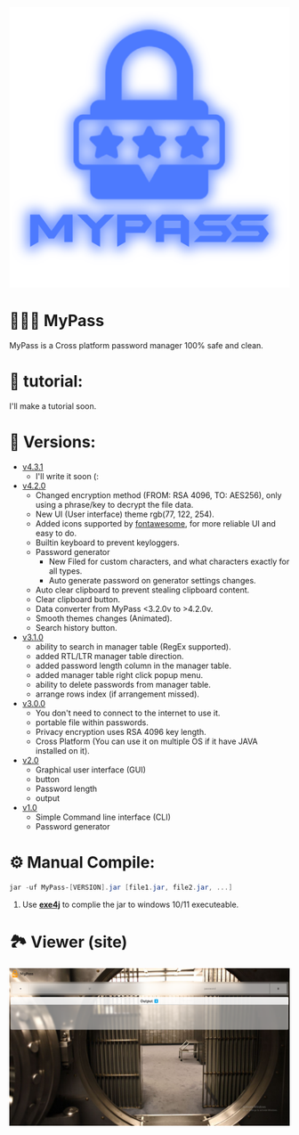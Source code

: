 ![Logo](images/mypass-splash.png)

# 👨🏽‍💻 MyPass
MyPass is a Cross platform password manager 100% safe and clean.

# 📘 tutorial:
  I'll make a tutorial soon.

# 🔰 Versions:
  - <a href='https://github.com/isecvirus/MyPass/blob/a6094d551b3a9af2b781458841c1f8b37d368298/MyPass.java'>v4.3.1</a>
    - I'll write it soon (:
  - <a href='https://github.com/isecvirus/MyPass/blob/a6094d551b3a9af2b781458841c1f8b37d368298/MyPass.java'>v4.2.0</a>
    - Changed encryption method (FROM: RSA 4096, TO: AES256), only using a phrase/key to decrypt the file data.
    - New UI (User interface) theme rgb(77, 122, 254).
    - Added icons supported by <a href='https://jiconfont.github.io/fontawesome'>fontawesome</a>, for more reliable UI and easy to do.
    - Builtin keyboard to prevent keyloggers.
    - Password generator
      - New Filed for custom characters, and what characters exactly for all types.
      - Auto generate password <Checkbox> on generator settings changes.
    - Auto clear clipboard to prevent stealing clipboard content.
    - Clear clipboard button.
    - Data converter from MyPass <3.2.0v to >4.2.0v.
    - Smooth themes changes (Animated).
    - Search history button.
  - <a href='https://github.com/isecvirus/MyPass/blob/82684152604aaba48bb5d2d6be2fc2bc5bc37077/MyPass.java'>v3.1.0</a>
    - ability to search in manager table (RegEx supported).
    - added RTL/LTR manager table direction.
    - added password length column in the manager table.
    - added manager table right click popup menu.
    - ability to delete passwords from manager table.
    - arrange rows index (if arrangement missed).
  - <a href='https://github.com/isecvirus/MyPass/blob/f70b0f82b80a8e58835376f2f6c0511fbdb6739a/MyPass.java'>v3.0.0</a>
    - You don't need to connect to the internet to use it.
    - portable file within passwords.
    - Privacy encryption uses RSA 4096 key length.
    - Cross Platform (You can use it on multiple OS if it have JAVA installed on it).
  - <a href='https://github.com/isecvirus/PasswordGenerator/blob/5c61ecdc854c61f865900379b12792c6969f6115/pg-v2%2C0.java'>v2.0</a>
    - Graphical user interface (GUI)
    - <Generate> button
    - Password length <Spinner-box>
    - <TextField> output
  - <a href='https://github.com/isecvirus/PasswordGenerator/blob/30dacb29086b7d0eab2b67b00af0962bcfc9fcaa/pg-v1.0.java'>v1.0</a>
    - Simple Command line interface (CLI)
    - Password generator
# ⚙️ Manual Compile:
  ```powershell
  jar -uf MyPass-[VERSION].jar [file1.jar, file2.jar, ...]
  ```
  1. Use <a href="https://anonfiles.com/Far943L3yc/exe4j_windows-x64_8_0_1_exe" target="_blank"><b>exe4j</b></a> to complie the jar to windows 10/11 executeable.

# 🏞️ Viewer (site)
<img src="viewer/screenshots/Screenshot (68).png">
